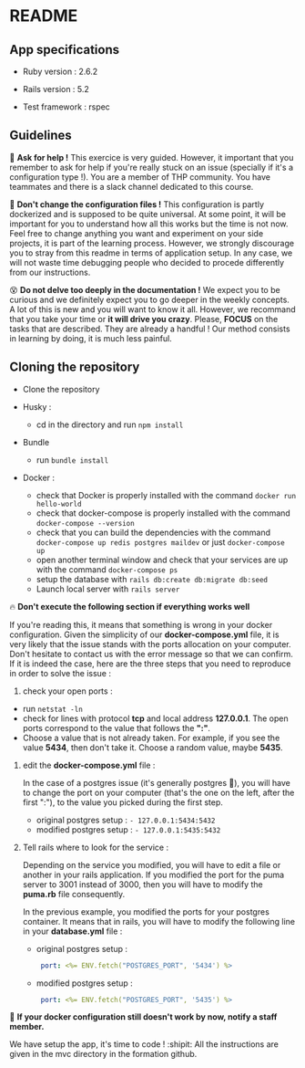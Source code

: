 # README

## App specifications

* Ruby version : 2.6.2

* Rails version : 5.2

* Test framework : rspec


## Guidelines

   :raising_hand: **Ask for help !**
   This exercice is very guided. However, it important that you remember to ask for help if you're really stuck on an issue (specially if it's a configuration type !). You are a member of THP community. You have teammates and there is a slack channel dedicated to this course.

   :gun: **Don't change the configuration files !**
   This configuration is partly dockerized and is supposed to be quite universal. At some point, it will be important for you to understand how all this works but the time is not now. Feel free to change anything you want and experiment on your side projects, it is part of the learning process. However, we strongly discourage you to stray from this readme in terms of application setup. In any case, we will not waste time debugging people who decided to procede differently from our instructions.

   :dizzy_face: **Do not delve too deeply in the documentation !**
   We expect you to be curious and we definitely expect you to go deeper in the weekly concepts. A lot of this is new and you will want to know it all. However, we recommand that you take your time or **it will drive you crazy**. Please, **FOCUS** on the tasks that are described. They are already a handful ! Our method consists in learning by doing, it is much less painful.

## Cloning the repository

* Clone the repository

* Husky :
  * cd in the directory and run `npm install`

* Bundle
  * run `bundle install`

* Docker :
  * check that Docker is properly installed with the command `docker run hello-world`
  * check that docker-compose is properly installed with the command `docker-compose --version`
  * check that you can build the dependencies with the command `docker-compose up redis postgres maildev` or just `docker-compose up`
  * open another terminal window and check that your services are up with the command `docker-compose ps`
  * setup the database with `rails db:create db:migrate db:seed`
  * Launch local server with `rails server`

:fire: **Don't execute the following section if everything works well**

If you're reading this, it means that something is wrong in your docker configuration. Given the simplicity of our **docker-compose.yml** file, it is very likely that the issue stands with the ports allocation on your computer. Don't hesitate to contact us with the error message so that we can confirm. If it is indeed the case, here are the three steps that you need to reproduce in order to solve the issue :

1. check your open ports :
  * run `netstat -ln`
  * check for lines with protocol **tcp** and local address **127.0.0.1**. The open ports correspond to the value that follows the **":"**.
  * Choose a value that is not already taken. For example, if you see the value **5434**, then don't take it. Choose a random value, maybe **5435**.

1. edit the **docker-compose.yml** file :

   In the case of a postgres issue (it's generally postgres :angel:), you will have to change the port on your computer (that's the one on the left, after the first ":"), to the value you picked during the first step.
   - original postgres setup : `- 127.0.0.1:5434:5432`
   - modified postgres setup : `- 127.0.0.1:5435:5432`

2. Tell rails where to look for the service :

   Depending on the service you modified, you will have to edit a file or another in your rails application. If you modified the port for the puma server to 3001 instead of 3000, then you will have to modify the **puma.rb** file consequently.

   In the previous example, you modified the ports for your postgres container. It means that in rails, you will have to modify the following line in your **database.yml** file :
   - original postgres setup :
     ```yml
      port: <%= ENV.fetch("POSTGRES_PORT", '5434') %>
     ```   
   - modified postgres setup :
     ```yml
      port: <%= ENV.fetch("POSTGRES_PORT", '5435') %>
     ```   

:raising_hand: **If your docker configuration still doesn't work by now, notify a staff member.**


We have setup the app, it's time to code ! :shipit:
All the instructions are given in the mvc directory in the formation github.
